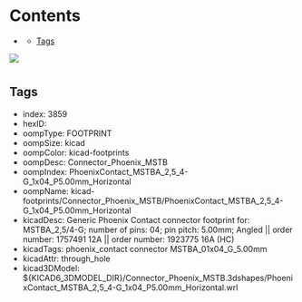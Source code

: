 



Contents
========

* [](#)
	* [Tags](#tags)
  
![][im]
# 

## Tags

- index: 3859
- hexID: 
- oompType: FOOTPRINT
- oompSize: kicad
- oompColor: kicad-footprints
- oompDesc: Connector_Phoenix_MSTB
- oompIndex: PhoenixContact_MSTBA_2,5_4-G_1x04_P5.00mm_Horizontal
- oompName: kicad-footprints/Connector_Phoenix_MSTB/PhoenixContact_MSTBA_2,5_4-G_1x04_P5.00mm_Horizontal
- kicadDesc: Generic Phoenix Contact connector footprint for: MSTBA_2,5/4-G; number of pins: 04; pin pitch: 5.00mm; Angled || order number: 1757491 12A || order number: 1923775 16A (HC)
- kicadTags: phoenix_contact connector MSTBA_01x04_G_5.00mm
- kicadAttr: through_hole
- kicad3DModel: ${KICAD6_3DMODEL_DIR}/Connector_Phoenix_MSTB.3dshapes/PhoenixContact_MSTBA_2,5_4-G_1x04_P5.00mm_Horizontal.wrl



[im]: image.png
